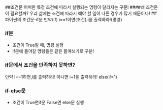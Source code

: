 ##조건문
어떠한 특정 조건에 따라서 실행되는 명령이 달라지는 구문!
####왜 조건문이 필요할까?
우리 삶에는 조건에 따라서 해야 할 일이 다른 경우가 많기 때문이다!
##파이썬의 조건문-if문
만약(if) i==1이면(조건),i를 출력하라!(명령)
### if문
- 조건이 True일 때, 명령 실행
- if문에 들어갈 명령들은 같은 들여쓰기로 구분!
### if문에서 조건을 만족하지 못하면?
만약 i==1하면,i를 출력하라!
아니면 i+1을 출력해라!
 else(i!=1)
 ### if-else문
 - 조건이 True면if문 False면 else문 실행